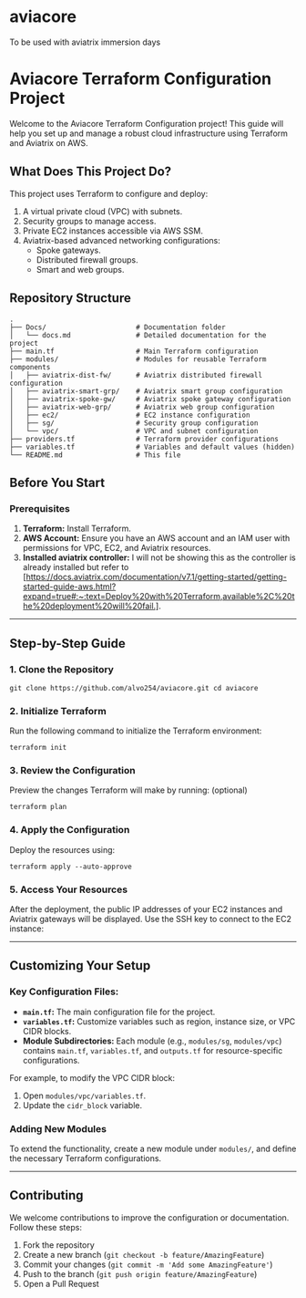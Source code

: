 # aviacore
To be used with aviatrix immersion days

# Aviacore Terraform Configuration Project

Welcome to the Aviacore Terraform Configuration project! This guide will help you set up and manage a robust cloud infrastructure using Terraform and Aviatrix on AWS.

## What Does This Project Do?

This project uses Terraform to configure and deploy:

1. A virtual private cloud (VPC) with subnets.
2. Security groups to manage access.
3. Private EC2 instances accessible via AWS SSM.
4. Aviatrix-based advanced networking configurations:
    - Spoke gateways.
    - Distributed firewall groups.
    - Smart and web groups.

## Repository Structure

```
.
├── Docs/                      # Documentation folder
│   └── docs.md                # Detailed documentation for the project
├── main.tf                    # Main Terraform configuration
├── modules/                   # Modules for reusable Terraform components
│   ├── aviatrix-dist-fw/      # Aviatrix distributed firewall configuration
│   ├── aviatrix-smart-grp/    # Aviatrix smart group configuration
│   ├── aviatrix-spoke-gw/     # Aviatrix spoke gateway configuration
│   ├── aviatrix-web-grp/      # Aviatrix web group configuration
│   ├── ec2/                   # EC2 instance configuration
│   ├── sg/                    # Security group configuration
│   └── vpc/                   # VPC and subnet configuration
├── providers.tf               # Terraform provider configurations
├── variables.tf               # Variables and default values (hidden)
└── README.md                  # This file

```
## Before You Start

### Prerequisites

1. **Terraform:** Install Terraform.
2. **AWS Account:** Ensure you have an AWS account and an IAM user with permissions for VPC, EC2, and Aviatrix resources.
3. **Installed aviatrix controller:** I will not be showing this as the controller is already installed but refer to [https://docs.aviatrix.com/documentation/v7.1/getting-started/getting-started-guide-aws.html?expand=true#:~:text=Deploy%20with%20Terraform,available%2C%20the%20deployment%20will%20fail.].


---

## Step-by-Step Guide

### 1. Clone the Repository

`git clone https://github.com/alvo254/aviacore.git cd aviacore`

### 2. Initialize Terraform

Run the following command to initialize the Terraform environment:

`terraform init`

### 3. Review the Configuration

Preview the changes Terraform will make by running: (optional)

`terraform plan`

### 4. Apply the Configuration

Deploy the resources using:

`terraform apply --auto-approve`

### 5. Access Your Resources

After the deployment, the public IP addresses of your EC2 instances and Aviatrix gateways will be displayed. Use the SSH key to connect to the EC2 instance:


---

## Customizing Your Setup

### Key Configuration Files:

- **`main.tf`:** The main configuration file for the project.
- **`variables.tf`:** Customize variables such as region, instance size, or VPC CIDR blocks.
- **Module Subdirectories:** Each module (e.g., `modules/sg`, `modules/vpc`) contains `main.tf`, `variables.tf`, and `outputs.tf` for resource-specific configurations.

For example, to modify the VPC CIDR block:

1. Open `modules/vpc/variables.tf`.
2. Update the `cidr_block` variable.

### Adding New Modules

To extend the functionality, create a new module under `modules/`, and define the necessary Terraform configurations.

---

## Contributing

We welcome contributions to improve the configuration or documentation. Follow these steps:

1. Fork the repository
2. Create a new branch (`git checkout -b feature/AmazingFeature`)
3. Commit your changes (`git commit -m 'Add some AmazingFeature'`)
4. Push to the branch (`git push origin feature/AmazingFeature`)
5. Open a Pull Request